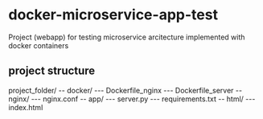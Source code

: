 # docker-microservice-app-test
Project (webapp) for testing microservice arcitecture implemented with docker containers

## project structure
project_folder/
-- docker/
--- Dockerfile_nginx
--- Dockerfile_server
-- nginx/
--- nginx.conf
-- app/
--- server.py
--- requirements.txt
-- html/
--- index.html

